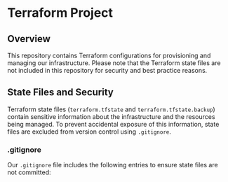 # Terraform Project

## Overview
This repository contains Terraform configurations for provisioning and managing our infrastructure. Please note that the Terraform state files are not included in this repository for security and best practice reasons.

## State Files and Security
Terraform state files (`terraform.tfstate` and `terraform.tfstate.backup`) contain sensitive information about the infrastructure and the resources being managed. To prevent accidental exposure of this information, state files are excluded from version control using `.gitignore`.

### .gitignore
Our `.gitignore` file includes the following entries to ensure state files are not committed:

